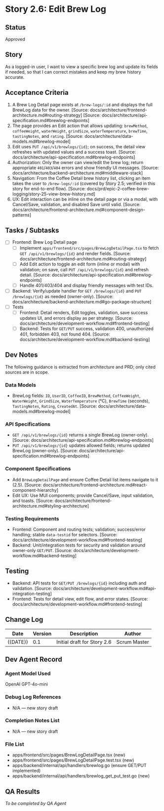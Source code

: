 # Story 2.6: Edit Brew Log

## Status
Approved

## Story
As a logged-in user, I want to view a specific brew log and update its fields if needed, so that I can correct mistakes and keep my brew history accurate.

## Acceptance Criteria
1. A Brew Log Detail page exists at `/brew-logs/:id` and displays the full BrewLog data for the owner. [Source: docs/architecture/frontend-architecture.md#routing-strategy] [Source: docs/architecture/api-specification.md#brewlog-endpoints]
2. The page provides an Edit action that allows updating: `brewMethod`, `coffeeWeight`, `waterWeight`, `grindSize`, `waterTemperature`, `brewTime`, `tastingNotes`, and `rating`. [Source: docs/architecture/data-models.md#brewlog-model]
3. Edit uses `PUT /api/v1/brewlogs/{id}`; on success, the detail view refreshes with updated values and a success toast. [Source: docs/architecture/api-specification.md#brewlog-endpoints]
4. Authorization: Only the owner can view/edit the brew log; return appropriate `401`/`403`/`404` errors and show friendly UI messages. [Source: docs/architecture/backend-architecture.md#middleware-stack]
5. Navigation: From the Coffee Detail brew history list, clicking an item takes the user to `/brew-logs/:id` (covered by Story 2.5; verified in this story for end-to-end flow). [Source: docs/prd/epic-2-coffee-brew-logging/story-25-view-brew-history.md]
6. UX: Edit interaction can be inline on the detail page or via a modal, with Cancel/Save, validation, and disabled Save until valid. [Source: docs/architecture/frontend-architecture.md#component-design-patterns]

## Tasks / Subtasks
- [ ] Frontend: Brew Log Detail page
  - [ ] Implement `apps/frontend/src/pages/BrewLogDetailPage.tsx` to fetch `GET /api/v1/brewlogs/{id}` and render fields. [Source: docs/architecture/frontend-architecture.md#routing-strategy]
  - [ ] Add Edit action to toggle an edit form (inline or modal) with validation; on save, call `PUT /api/v1/brewlogs/{id}` and refresh detail. [Source: docs/architecture/api-specification.md#brewlog-endpoints]
  - [ ] Handle 401/403/404 and display friendly messages with test IDs.
- [ ] Backend: Verify/update handler for `GET /brewlogs/{id}` and `PUT /brewlogs/{id}` as needed (owner-only). [Source: docs/architecture/backend-architecture.md#go-package-structure]
- [ ] Tests
  - [ ] Frontend: Detail renders, Edit toggles, validation, save success updates UI, and errors display as per strategy. [Source: docs/architecture/development-workflow.md#frontend-testing]
  - [ ] Backend: Tests for `GET/PUT` success, validation 400, unauthorized 401, forbidden 403, not found 404. [Source: docs/architecture/development-workflow.md#backend-testing]

## Dev Notes
The following guidance is extracted from architecture and PRD; only cited sources are in scope.

### Data Models
- BrewLog fields: `ID`, `UserID`, `CoffeeID`, `BrewMethod`, `CoffeeWeight`, `WaterWeight`, `GrindSize`, `WaterTemperature` (°C), `BrewTime` (seconds), `TastingNotes`, `Rating`, `CreatedAt`. [Source: docs/architecture/data-models.md#brewlog-model]

### API Specifications
- `GET /api/v1/brewlogs/{id}` returns a single BrewLog (owner-only). [Source: docs/architecture/api-specification.md#brewlog-endpoints]
- `PUT /api/v1/brewlogs/{id}` updates allowed fields; returns updated BrewLog (owner-only). [Source: docs/architecture/api-specification.md#brewlog-endpoints]

### Component Specifications
- Add `BrewLogDetailPage` and ensure Coffee Detail list items navigate to it (2.5). [Source: docs/architecture/frontend-architecture.md#react-component-hierarchy]
- Edit UX: Use MUI components; provide Cancel/Save, input validation, and toasts. [Source: docs/architecture/frontend-architecture.md#styling-architecture]

### Testing Requirements
- Frontend: Component and routing tests; validation; success/error handling; stable `data-testid` for selectors. [Source: docs/architecture/development-workflow.md#frontend-testing]
- Backend: Unit/integration tests for security and validation around owner-only `GET/PUT`. [Source: docs/architecture/development-workflow.md#backend-testing]

## Testing
- Backend: API tests for `GET/PUT /brewlogs/{id}` including auth and validation. [Source: docs/architecture/development-workflow.md#api-integration-testing]
- Frontend: Tests for detail view, edit flow, and error states. [Source: docs/architecture/development-workflow.md#frontend-testing]

## Change Log
| Date | Version | Description | Author |
| ---- | ------- | ----------- | ------ |
| {{DATE}} | 0.1 | Initial draft for Story 2.6 | Scrum Master |

## Dev Agent Record
### Agent Model Used
OpenAI GPT-4o-mini

### Debug Log References
- N/A — new story draft

### Completion Notes List
- N/A — new story draft

### File List
- apps/frontend/src/pages/BrewLogDetailPage.tsx (new)
- apps/frontend/src/pages/BrewLogDetailPage.test.tsx (new)
- apps/backend/internal/api/handlers/brewlog.go (ensure GET/PUT implemented)
- apps/backend/internal/api/handlers/brewlog_get_put_test.go (new)

## QA Results
_To be completed by QA Agent_
